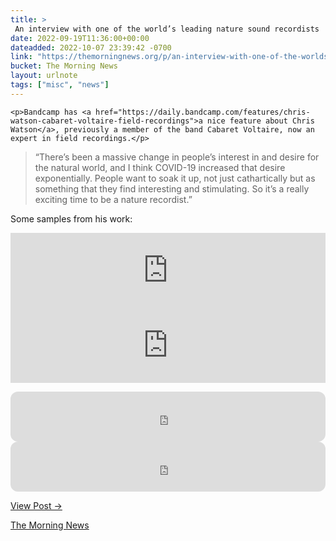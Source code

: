 ```yaml
---
title: > 
 An interview with one of the world’s leading nature sound recordists
date: 2022-09-19T11:36:00+00:00
dateadded: 2022-10-07 23:39:42 -0700
link: "https://themorningnews.org/p/an-interview-with-one-of-the-worlds-leading-nature-sound-recordists"
bucket: The Morning News
layout: urlnote
tags: ["misc", "news"]
--- 
```




  

  
    <p>Bandcamp has <a href="https://daily.bandcamp.com/features/chris-watson-cabaret-voltaire-field-recordings">a nice feature about Chris Watson</a>, previously a member of the band Cabaret Voltaire, now an expert in field recordings.</p>

<blockquote>
<p>&ldquo;There&rsquo;s been a massive change in people&rsquo;s interest in and desire for the natural world, and I think COVID-19 increased that desire exponentially. People want to soak it up, not just cathartically but as something that they find interesting and stimulating. So it&rsquo;s a really exciting time to be a nature recordist.&rdquo;</p>
</blockquote>

<p>Some samples from his work:</p>

<div><iframe seamless="" src="https://bandcamp.com/EmbeddedPlayer/album=3188521937/size=large/bgcol=ffffff/linkcol=0687f5/tracklist=false/artwork=small/transparent=true/" style="border: 0; width: 100%; height: 120px;">In St Cuthbert&amp;#39;s Time by Chris Watson</iframe></div>

<div><iframe seamless="" src="https://bandcamp.com/EmbeddedPlayer/album=3360722275/size=large/bgcol=ffffff/linkcol=0687f5/tracklist=false/artwork=small/transparent=true/" style="border: 0; width: 100%; height: 120px;">Outside the Circle of Fire by Chris Watson</iframe></div>

<p></p>

<div><iframe allow="autoplay; clipboard-write; encrypted-media; fullscreen; picture-in-picture" allowfullscreen="" frameborder="0" height="80" loading="lazy" src="https://open.spotify.com/embed/track/1x8ryTLuw58fUpsQ8XXZ53?utm_source=generator" style="border-radius:12px" width="100%"></iframe></div>

<div><iframe allow="autoplay; clipboard-write; encrypted-media; fullscreen; picture-in-picture" allowfullscreen="" frameborder="0" height="80" loading="lazy" src="https://open.spotify.com/embed/track/7MlWO4wxRlii7LSS3Tz2Ze?utm_source=generator" style="border-radius:12px" width="100%"></iframe></div>
    
  
  <p><a href="https://themorningnews.org/p/an-interview-with-one-of-the-worlds-leading-nature-sound-recordists">View Post &rarr;</a></p>



 <!-- end excerpt --> 
<div class='bucket'><a class='internal-link' href='/buckets/the-morning-news'>The Morning News</a></div> 
